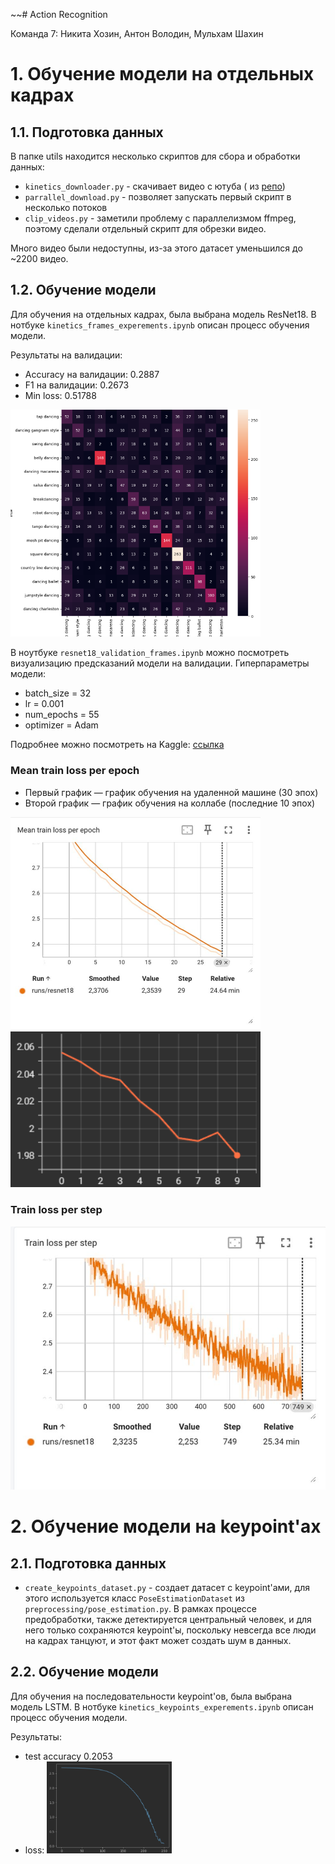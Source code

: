 ~~# Action Recognition

Команда 7: Никита Хозин, Антон Володин, Мульхам Шахин

# 1. Обучение модели на отдельных кадрах

## 1.1. Подготовка данных

В папке utils находится несколько скриптов для сбора и обработки данных:

- `kinetics_downloader.py` - скачивает видео с ютуба (
  из [репо](https://github.com/SashaMogilevskii/hw5_action_recognition/blob/master/scripts/utils.py))
- `parrallel_download.py` - позволяет запускать первый скрипт в несколько потоков
- `clip_videos.py` - заметили проблему с параллелизмом ffmpeg, поэтому сделали отдельный скрипт для обрезки видео.

Много видео были недоступны, из-за этого датасет уменьшился до ~2200 видео.

## 1.2. Обучение модели

Для обучения на отдельных кадрах, была выбрана модель ResNet18. В нотбуке `kinetics_frames_experements.ipynb`
описан процесс обучения модели.

Результаты на валидации:

- Accuracy на валидации: 0.2887
- F1 на валидации: 0.2673
- Min loss: 0.51788

<img alt="imags/confusion metrics.png" src="imags/confusion metrics.png" width="400"/>


В ноутбуке `resnet18_validation_frames.ipynb` можно посмотреть визуализацию предсказаний модели на валидации.
Гиперпараметры модели:
- batch_size = 32
- lr = 0.001
- num_epochs = 55
- optimizer = Adam

Подробнее можно посмотреть на Kaggle: [ссылка](https://www.kaggle.com/code/mulhamshaheen/notebookaec67ecbfa/notebook)
### Mean train loss per epoch
- Первый график — график обучения на удаленной машине (30 эпох)
- Второй график — график обучения на коллабе (последние 10 эпох)

<img alt="imags/loss_pre_epoch.png" src="imags/loss_per_epoch.png" width="400"/>
<img alt="imags/loss_per_epoch_last_10.png" src="imags/loss_per_epoch_last_10.png" width="400"/>

### Train loss per step 

![imags/loss_pre_step.png](imags/loss_per_step.png)
# 2. Обучение модели на keypoint'ах

## 2.1. Подготовка данных

- `create_keypoints_dataset.py` - создает датасет с keypoint'ами, для этого используется класс `PoseEstimationDataset`
  из `preprocessing/pose_estimation.py`.
  В рамках процессе предобработки, также детектируется центральный человек, и для него только сохраняются keypoint'ы,
  поскольку невсегда все люди на кадрах танцуют, и этот факт может создать шум в данных.

## 2.2. Обучение модели

Для обучения на последовательности keypoint'ов, была выбрана модель LSTM. В
нотбуке `kinetics_keypoints_experements.ipynb` описан процесс обучения модели.

Результаты:
- test accuracy 0.2053
- loss:
  <img alt="imags/img.png" src="imags\img.png" width="200px"/> 

